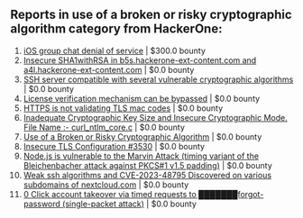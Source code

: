 ## Reports in use of a broken or risky cryptographic algorithm category from HackerOne:
1. [iOS group chat denial of service](https://hackerone.com/reports/1701642) | $300.0 bounty
2. [Insecure SHA1withRSA in b5s.hackerone-ext-content.com and a4l.hackerone-ext-content.com](https://hackerone.com/reports/225754) | $0.0 bounty
3. [SSH server compatible with several vulnerable cryptographic algorithms](https://hackerone.com/reports/318068) | $0.0 bounty
4. [License verification mechanism can be bypassed](https://hackerone.com/reports/411068) | $0.0 bounty
5. [HTTPS is not validating TLS mac codes](https://hackerone.com/reports/402671) | $0.0 bounty
6. [Inadequate Cryptographic Key Size and Insecure Cryptographic Mode.  File Name :- curl_ntlm_core.c](https://hackerone.com/reports/1113663) | $0.0 bounty
7. [Use of a Broken or Risky Cryptographic Algorithm](https://hackerone.com/reports/1306942) | $0.0 bounty
8. [Insecure TLS Configuration #3530](https://hackerone.com/reports/1639423) | $0.0 bounty
9. [Node.js is vulnerable to the Marvin Attack (timing variant of the Bleichenbacher attack against PKCS#1 v1.5 padding)](https://hackerone.com/reports/2269177) | $0.0 bounty
10. [Weak ssh algorithms and CVE-2023-48795 Discovered on various subdomains of nextcloud.com](https://hackerone.com/reports/2446531) | $0.0 bounty
11. [0 Click account takeover via timed requests to ███████forgot-password (single-packet attack)](https://hackerone.com/reports/2142109) | $0.0 bounty